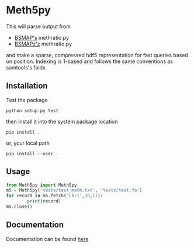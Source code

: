 Meth5py
==========

This will parse output from

* [BSMAP's](https://sites.google.com/a/brown.edu/bioinformatics-in-biomed/bsmap-for-methylation) methratio.py
* [BSMAPz'z](https://github.com/zyndagj/BSMAPz) methratio.py

and make a sparse, compressed hdf5 representation for fast queries based on position. Indexing is 1-based and follows the same conventions as samtools's faidx.

Installation
------------

Test the package

```
python setup.py test
```

then install it into the system package location

```
pip install .
```

or, your local path

```
pip install --user .
```

Usage
-------------

```python
from Meth5py import Meth5py
m5 = Meth5py('tests/test_meth.txt', 'tests/test.fa')
for record in m5.fetch('Chr1',10,11):
        print(record)
m5.close()
```

Documentation
-------------

Documentation can be found [here](Documentation.md)
